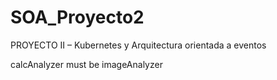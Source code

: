 # SOA_Proyecto2
PROYECTO II – Kubernetes y Arquitectura orientada a eventos

calcAnalyzer must be imageAnalyzer
